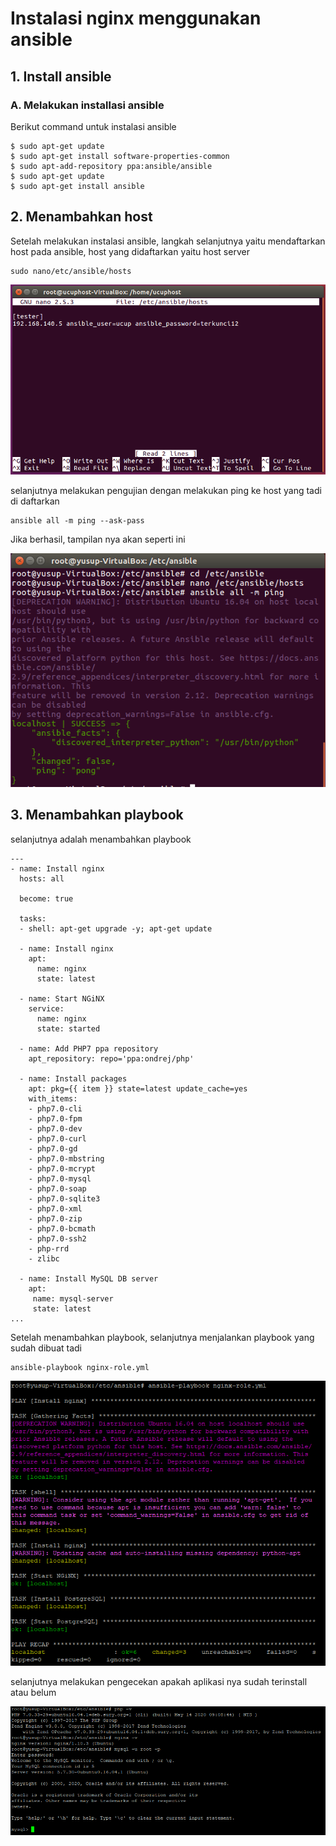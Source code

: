 
# Instalasi nginx menggunakan ansible
## 1. Install ansible
### A. Melakukan installasi ansible
Berikut command untuk instalasi ansible

    $ sudo apt-get update
    $ sudo apt-get install software-properties-common
    $ sudo apt-add-repository ppa:ansible/ansible
    $ sudo apt-get update
    $ sudo apt-get install ansible

## 2. Menambahkan host 
 Setelah melakukan instalasi ansible, langkah selanjutnya yaitu mendaftarkan host pada ansible, host yang didaftarkan yaitu host server 

    sudo nano/etc/ansible/hosts

<img src="pict/11.PNG">

selanjutnya melakukan pengujian dengan melakukan ping ke host yang tadi di daftarkan


    ansible all -m ping --ask-pass



Jika berhasil, tampilan nya akan seperti ini


<img src="pict/4.PNG">


## 3. Menambahkan playbook
selanjutnya adalah menambahkan playbook 

    ---
    - name: Install nginx
      hosts: all
    
      become: true
    
      tasks:
      - shell: apt-get upgrade -y; apt-get update
    
      - name: Install nginx
        apt:
          name: nginx
          state: latest
    
      - name: Start NGiNX
        service:
          name: nginx
          state: started
    
      - name: Add PHP7 ppa repository
        apt_repository: repo='ppa:ondrej/php'
    
      - name: Install packages
        apt: pkg={{ item }} state=latest update_cache=yes
        with_items:
        - php7.0-cli
        - php7.0-fpm
        - php7.0-dev
        - php7.0-curl
        - php7.0-gd
        - php7.0-mbstring
        - php7.0-mcrypt
        - php7.0-mysql
        - php7.0-soap
        - php7.0-sqlite3
        - php7.0-xml
        - php7.0-zip
        - php7.0-bcmath
        - php7.0-ssh2
        - php-rrd
        - zlibc
    
      - name: Install MySQL DB server
        apt:
         name: mysql-server
         state: latest
    ...

Setelah menambahkan playbook, selanjutnya menjalankan playbook yang sudah dibuat tadi 

    ansible-playbook nginx-role.yml

<img src="pict/6.PNG">

selanjutnya melakukan pengecekan apakah aplikasi nya sudah terinstall atau belum
 
<img src="pict/7.PNG">

